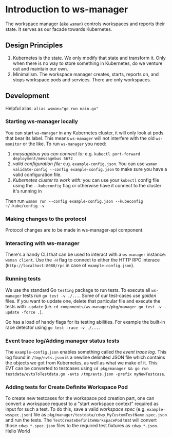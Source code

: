 # Introduction to ws-manager

The workspace manager (aka `wsman`) controls workspaces and reports their state. It serves as our facade towards Kubernetes.

## Design Principles
1. Kubernetes is the state. We only modify that state and transform it. Only when there is no way to store something in Kubernetes, do we venture out and maintain our own.
2. Minimalism. The workspace manager creates, starts, reports on, and stops workspace pods and services. There are only workspaces.

## Development
Helpful alias: `alias wsman="go run main.go"`

### Starting ws-manager locally
You can start `ws-manager` in any Kubernetes cluster, it will only look at pods that bear its label. This means `ws-manager` will not interfere with the old `ws-monitor` or the like.
To run `ws-manager` you need:
1. _messagebus you can connect to:_ e.g. `kubectl port-forward deployment/messagebus 5672`
2. _valid configuration file:_ e.g. `example-config.json`. You can use `wsman validate-config --config example-config.json` to make sure you have a valid configuration file.
3. _Kubernetes cluster to work with:_ you can use your `kubectl` config file using the `--kubeconfig` flag or otherwise have it connect to the cluster it's running in

Then run `wsman run --config example-config.json --kubeconfig ~/.kube/config -v`

### Making changes to the protocol
Protocol changes are to be made in ws-manager-api component.

### Interacting with ws-manager
There's a handy CLI that can be used to interact with a `ws-manager` instance: `wsman client`.
Use the `-H` flag to connect to either the HTTP RPC interace (`http://localhost:8080/rpc` in case of `example-config.json`).

### Running tests
We use the standard Go `testing` package to run tests. To execute all `ws-manager` tests run `go test -v ./...`.
Some of our test-cases use _golden_ files. If you want to update one, delete that particular file and execute the tests with `-update` (i.e. `cd components/ws-manager/pkg/manager
go test -v -update -force .`).

Go has a load of handy flags for its testing abilities. For example the built-in race detector using `go test -race -v ./...`.

### Event trace log/Adding manager status tests
The `example-config.json` enables something called the _event trace log_. This log found in `/tmp/evts.json` is a newline delimited JSON file which contains the objects we got from Kubernetes, as well as what we make of it.
This EVT can be converted to testcases using `cd pkg/manager && go run testdata/evtsToTestdata.go -evts /tmp/evts.json -prefix myNewTestcase`.

### Adding tests for Create Definite Workspace Pod
To create new testcases for the workspace pod creation part, one can convert a workspace request to a "start workspace context" required as input for such a test.
To do this, save a valid _workspace spec_ (e.g. `example-wsspec.json`) file as `pkg/manager/testdata/cdwp_MyCustomTestName.spec.json` and run the tests. The `TestCreateDefiniteWorkspacePod` test will convert those `cdwp_*.spec.json` files to the required test fixtures as `cdwp_*.json`.
Hello World
